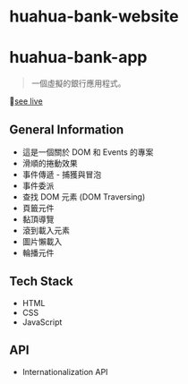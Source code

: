 # huahua-bank-website

# huahua-bank-app

> 一個虛擬的銀行應用程式。

🔆[see live](https://kunyuchang.github.io/huahua-bank-website/)

## General Information

- 這是一個關於 DOM 和 Events 的專案
- 滑順的捲動效果
- 事件傳遞 - 捕獲與冒泡
- 事件委派
- 查找 DOM 元素 (DOM Traversing)
- 頁籤元件
- 黏頂導覽
- 滾到載入元素
- 圖片懶載入
- 輪播元件

## Tech Stack

- HTML
- CSS
- JavaScript

## API

- Internationalization API
